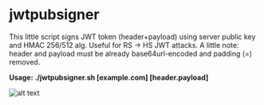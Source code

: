 # jwtpubsigner
This little script signs JWT token (header+payload) using server public key and HMAC 256/512 alg. Useful for RS -> HS JWT attacks.
A little note: header and payload must be already base64url-encoded and padding (=) removed.

**Usage: ./jwtpubsigner.sh [example.com] [header.payload]**


![alt text](https://downloader.disk.yandex.ru/preview/713b0f6bf50a3791e5a23fbb546a26d9fabfee9b9b4437f6233a43d4e025ccf7/5f85b061/Jb9isi8SkQEja0n30iLPAup6ZkYSFUZLnaQ37S1ia1z3ADRgjJgElyb01dWH7LiU7L3oHKOOPXKIPjKMGLYI5w==?uid=0&filename=Screenshot+2020-10-13+124834.png&disposition=inline&hash=&limit=0&content_type=image%2Fpng&tknv=v2&owner_uid=61982139&size=2560x1262)
